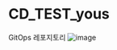 # CD_TEST_yous
GitOps 레포지토리
![image](https://github.com/youjins17/CD_TEST_yous/assets/156441747/b454c7ce-404b-46af-a047-3c7880cb7ed0)
